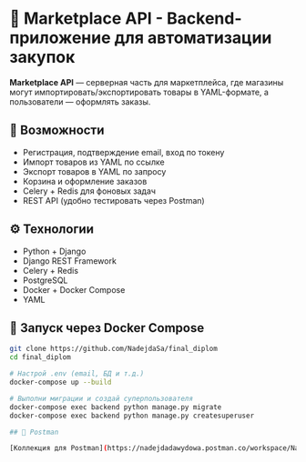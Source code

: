 # 🛒 Marketplace API - Backend-приложение для автоматизации закупок

**Marketplace API** — серверная часть для маркетплейса, где магазины могут импортировать/экспортировать товары в YAML-формате, а пользователи — оформлять заказы.

## 🚀 Возможности

- Регистрация, подтверждение email, вход по токену
- Импорт товаров из YAML по ссылке
- Экспорт товаров в YAML по запросу
- Корзина и оформление заказов
- Celery + Redis для фоновых задач
- REST API (удобно тестировать через Postman)

## ⚙️ Технологии

- Python + Django  
- Django REST Framework  
- Celery + Redis  
- PostgreSQL  
- Docker + Docker Compose  
- YAML

## 🐳 Запуск через Docker Compose

```bash
git clone https://github.com/NadejdaSa/final_diplom
cd final_diplom

# Настрой .env (email, БД и т.д.)
docker-compose up --build

# Выполни миграции и создай суперпользователя
docker-compose exec backend python manage.py migrate
docker-compose exec backend python manage.py createsuperuser

## 🔗 Postman

[Коллекция для Postman](https://nadejdadawydowa.postman.co/workspace/Nadejda-Dawydowa's-Workspace~a3735341-1244-49e8-8e51-93ebcb29f92a/collection/46898581-d6b5e879-63c2-4960-992f-9f47a82ec5b1?action=share&creator=46898581 — все доступные запросы API